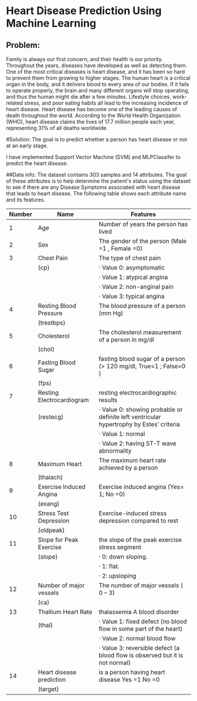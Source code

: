 # Heart Disease Prediction Using Machine Learning

## Problem:
Family is always our first concern, and their health is our priority. Throughout the years, diseases have developed as well as detecting them. One of the most critical diseases is heart disease, and it has been so hard to prevent them from growing to higher stages. 
The human heart is a critical organ in the body, and it delivers blood to every area of our bodies. If it fails to operate properly, the brain and many different organs will stop operating, and thus the human might die after a few minutes. Lifestyle choices, work-related stress, and poor eating habits all lead to the increasing incidence of heart disease. Heart disease has become one of the leading causes of death throughout the world. According to the World Health Organization (WHO), heart disease claims the lives of 17.7 million people each year, representing 31% of all deaths worldwide.

#Solution:
The goal is to predict whether a person has heart disease or not at an early stage.

I have implemented Support Vector Machine (SVM) and MLPClassifer to predict the heart disease.

##Data info:
The dataset contains 303 samples and 14 attributes. The goal of these attributes is to help determine the patient's status using the dataset to see if there are any Disease Symptoms associated with heart disease that leads to heart disease. The following table shows each attribute name and its features. 

| Number | Name                      | Features                                                                                            |
|--------|---------------------------|-----------------------------------------------------------------------------------------------------|
| 1      | Age                       | Number of years the person has   lived                                                              |
| 2      | Sex                       | The gender of the person (Male =1   ,  Female =0)                                                   |
| 3      | Chest Pain                | The type of chest pain                                                                              |
|        | (cp)                      | ·           Value 0: asymptomatic                                                                   |
|        |                           | ·           Value 1: atypical angina                                                                |
|        |                           | ·           Value 2: non-anginal pain                                                               |
|        |                           | ·           Value 3: typical angina                                                                 |
| 4      | Resting Blood Pressure    | The blood pressure of a person (mm Hg)                                                              |
|        | (trestbps)                |                                                                                                     |
| 5      | Cholesterol               | The cholesterol measurement of a person  in mg/dl                                                   |
|        | (chol)                    |                                                                                                     |
| 6      | Fasting Blood Sugar       | fasting blood sugar of a person (> 120   mg/dl,  True=1 ; False=0  )                                |
|        | (fps)                     |                                                                                                     |
| 7      | Resting Electrocardiogram | resting electrocardiographic   results                                                              |
|        | (restecg)                 | ·           Value 0: showing probable or definite left   ventricular hypertrophy by Estes’ criteria |
|        |                           | ·           Value 1: normal                                                                         |
|        |                           | ·           Value 2: having ST-T wave abnormality                                                   |
| 8      | Maximum Heart             | The maximum heart rate achieved by a person                                                         |
|        | (thalach)                 |                                                                                                     |
| 9      | Exercise Induced Angina   | Exercise induced angina (Yes= 1; No =0)                                                             |
|        | (exang)                   |                                                                                                     |
| 10     | Stress Test Depression    | Exercise-induced stress depression compared to   rest                                               |
|        | (oldpeak)                 |                                                                                                     |
| 11     | Slope for Peak Exercise   | the slope of the peak exercise   stress segment                                                     |
|        | (slope)                   | ·           0: down sloping.                                                                        |
|        |                           | ·           1: flat.                                                                                |
|        |                           | ·           2: upsloping                                                                            |
| 12     | Number of major vessels   | The number of major vessels ( 0 – 3)                                                                |
|        | (ca)                      |                                                                                                     |
| 13     | Thallium Heart Rate       | thalassemia A blood disorder                                                                        |
|        | (thal)                    | ·           Value 1: fixed defect (no blood flow in some part   of the heart)                       |
|        |                           | ·           Value 2: normal blood flow                                                              |
|        |                           | ·           Value 3: reversible defect (a blood flow is   observed but it is not normal)            |
| 14     | Heart disease prediction  | is a person having heart disease  Yes =1    No =0                                                   |
|        | (target)                  |                                                                                                     |
